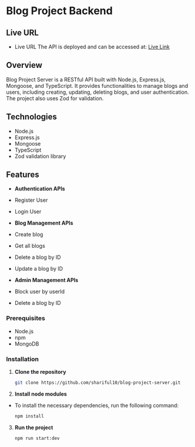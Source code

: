 # Blog Project Backend

## Live URL

- Live URL
  The API is deployed and can be accessed at: [Live Link](https://blog-project-apis.vercel.app)

## Overview

Blog Project Server is a RESTful API built with Node.js, Express.js, Mongoose, and TypeScript. It provides functionalities to manage blogs and users, including creating, updating, deleting blogs, and user authentication. The project also uses Zod for validation.

## Technologies

- Node.js
- Express.js
- Mongoose
- TypeScript
- Zod validation library

## Features

- **Authentication APIs**
- Register User
- Login User

- **Blog Management APIs**
- Create blog
- Get all blogs
- Delete a blog by ID
- Update a blog by ID

- **Admin Management APIs**
- Block user by userId
- Delete a blog by ID

### Prerequisites

- Node.js
- npm
- MongoDB

### Installation

1. **Clone the repository**

   ```bash
   git clone https://github.com/shariful10/blog-project-server.git
   ```

2. **Install node modules**

- To install the necessary dependencies, run the following command:

  ```bash
  npm install
  ```

3. **Run the project**

   ```bash
   npm run start:dev
   ```
